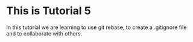 
# This is Tutorial 5

In this tutorial we are learning to use git rebase, to create a .gitignore file and to collaborate with others.
